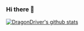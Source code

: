 ### Hi there 👋

[![DragonDriver's github stats](https://github-readme-stats.vercel.app/api?username=DragonDriver)](https://github.com/DragonDriver/github-readme-stats)

<!--
**DragonDriver/DragonDriver** is a ✨ _special_ ✨ repository because its `README.md` (this file) appears on your GitHub profile.

Here are some ideas to get you started:

- 🔭 I’m currently working on ...
- 🌱 I’m currently learning ...
- 👯 I’m looking to collaborate on ...
- 🤔 I’m looking for help with ...
- 💬 Ask me about ...
- 📫 How to reach me: ...
- 😄 Pronouns: ...
- ⚡ Fun fact: ...
-->
